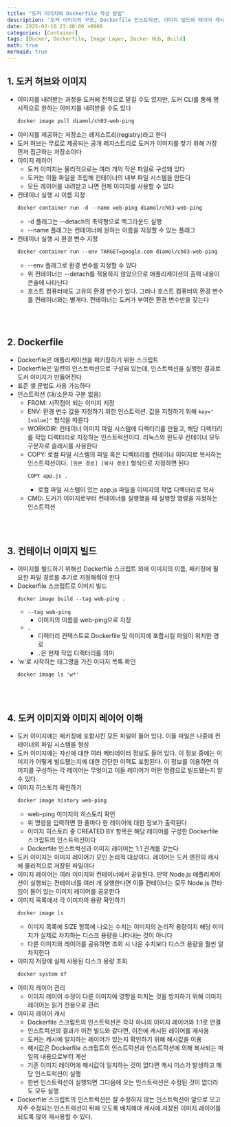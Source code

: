 ```yaml
---
title: "도커 이미지와 Dockerfile 작성 방법"
description: "도커 이미지의 구조, Dockerfile 인스트럭션, 이미지 빌드와 레이어 캐시 관리"
date: 2025-02-16 23:40:00 +0900
categories: [Container]
tags: [Docker, Dockerfile, Image Layer, Docker Hub, Build]
math: true
mermaid: true
---
```


## 1. 도커 허브와 이미지
- 이미지를 내려받는 과정을 도커에 전적으로 맡길 수도 있지만, 도커 CLI를 통해 명시적으로 원하는 이미지를 내려받을 수도 있다
  ```
  docker image pull diamol/ch03-web-ping
  ```
- 이미지를 제공하는 저장소는 레지스트리(registry)라고 한다
- 도커 허브는 무료로 제공되는 공개 레지스트리로 도커가 이미지를 찾기 위해 가장 먼저 접근하는 저장소이다
- 이미지 레이어
  - 도커 이미지는 물리적으로는 여러 개의 작은 파일로 구성돼 있다
  - 도커는 이들 파일을 조립해 컨테이너의 내부 파일 시스템을 만든다
  - 모든 레이어를 내려받고 나면 전체 이미지를 사용할 수 있다
- 컨테이너 실행 시 이름 지정
  ```
  docker container run -d --name web-ping diamol/ch03-web-ping
  ```
  - -d 플래그는 --detach의 축약형으로 백그라운드 실행
  - --name 플래그는 컨테이너에 원하는 이름을 지정할 수 있는 플래그
- 컨테이너 실행 시 환경 변수 지정
  ```
  docker container run --env TARGET=google.com diamol/ch03-web-ping
  ```
  - --env 플래그로 환경 변수를 지정할 수 있다
  - 위 컨테이너는 --detach를 적용하지 않았으므로 애플리케이션의 출력 내용이 콘솔에 나타난다
  - 호스트 컴퓨터에도 고유의 환경 변수가 있다. 그러나 호스트 컴퓨터의 환경 변수를 컨테이너와는 별개다. 컨테이너는 도커가 부여한 환경 변수만을 갖는다

<br>
<br>

## 2. Dockerfile
- Dockerfile은 애플리케이션을 패키징하기 위한 스크립트
- Dockerfile은 일련의 인스트럭션으로 구성돼 있는데, 인스트럭션을 실행한 결과로 도커 이미지가 만들어진다
- 표준 셸 문법도 사용 가능하다
- 인스트럭션 (대/소문자 구분 없음)
  - FROM: 시작점이 되는 이미지 지정
  - ENV: 환경 변수 값을 지정하기 위한 인스트럭션. 값을 지정하기 위해 `key="[value]"` 형식을 따른다
  - WORKDIR: 컨테이너 이미지 파일 시스템에 디렉터리를 만들고, 해당 디렉터리를 작업 디렉터리로 지정하는 인스트럭션이다. 리눅스와 윈도우 컨테이너 모두 구분자로 슬래시를 사용한다
  - COPY: 로컬 파일 시스템의 파일 혹은 디렉터리를 컨테이너 이미지로 복사하는 인스트럭션이다. `[원본 경로] [복사 경로]` 형식으로 지정하면 된다
    ```
    COPY app.js .
    ```
    - 로컬 파일 시스템이 있는 app.js 파일을 이미지의 작업 디렉터리로 복사
  - CMD: 도커가 이미지로부터 컨테이너를 실행했을 때 실행할 명령을 지정하는 인스트럭션

<br>
<br>

## 3. 컨테이너 이미지 빌드
- 이미지를 빌드하기 위해선 Dockerfile 스크립트 외에 이미지의 이름, 패키징에 필요한 파일 경로를 추가로 지정해줘야 한다
- Dockerfile 스크립트로 이미지 빌드
  ```
  docker image build --tag web-ping .
  ```
  - `--tag web-ping`
    - 이미지의 이름을 web-ping으로 지정
  - `.`
    - 디렉터리 컨텍스트로 Dockerfile 및 이미지에 포함시킬 파일이 위치한 경로
    - `.`은 현재 작업 디렉터리를 의미
- 'w'로 시작하는 태그명을 가진 이미지 목록 확인
  ```
  docker image ls 'w*'
  ```

<br>
<br>

## 4. 도커 이미지와 이미지 레이어 이해
- 도커 이미지에는 패키징에 포함시킨 모든 파일이 들어 있다. 이들 파일은 나중에 컨테이너의 파일 시스템을 형성
- 도커 이미지에는 자신에 대한 여러 메타데이터 정보도 들어 있다. 이 정보 중에는 이미지가 어떻게 빌드됐는지에 대한 간단한 이력도 포함된다. 이 정보를 이용하면 이미지를 구성하는 각 레이어는 무엇이고 이들 레이어가 어떤 명령으로 빌드됐는지 알 수 있다.
- 이미지 히스토리 확인하기
  ```
  docker image history web-ping
  ```
  - web-ping 이미지의 히스토리 확인
  - 위 명령을 입력하면 한 줄마다 한 레이어에 대한 정보가 출력된다
  - 이미지 히스토리 중 CREATED BY 항목은 해당 레이어를 구성한 Dockerfile 스크립트의 인스트럭션이다
  - Dockerfile 인스트럭션과 이미지 레이어는 1:1 관계를 갖는다
- 도커 이미지는 이미지 레이어가 모인 논리적 대상이다. 레이어는 도커 엔진의 캐시에 물리적으로 저장된 파일이다
- 이미지 레이어는 여러 이미지와 컨테이너에서 공유된다. 만약 Node.js 애플리케이션이 실행되는 컨테이너를 여러 개 실행한다면 이들 컨테이너는 모두 Node.js 런타임이 들어 있는 이미지 레이어를 공유한다
- 이미지 목록에서 각 이미지의 용량 확인하기
  ```
  docker image ls
  ```
  - 이미지 목록에 SIZE 항목에 나오는 수치는 이미지의 논리적 용량이지 해당 이미지가 실제로 차지하는 디스크 용량을 나타내는 것이 아니다
  - 다른 이미지와 레이어를 공유하면 조회 시 나온 수치보다 디스크 용량을 훨씬 덜 차지한다
- 이미지 저장에 실제 사용된 디스크 용량 조회
  ```
  docker system df
  ```
- 이미지 레이어 관리
  - 이미지 레이어 수정이 다른 이미지에 영향을 미치는 것을 방지하기 위해 이미지 레이어는 읽기 전용으로 관리
- 이미지 레이어 캐시
  - Dockerfile 스크립트의 인스트럭션은 각각 하나의 이미지 레이어와 1:1로 연결
  - 인스트럭션의 결과가 이전 빌드와 같다면, 이전에 캐시된 레이어를 재사용
  - 도커는 캐시에 일치하는 레이어가 있는지 확인하기 위해 해시값을 이용
  - 해시값은 Dockerfile 스크립트의 인스트럭션과 인스트럭션에 의해 복사되는 파일의 내용으로부터 계산
  - 기존 이미지 레이어에 해시값이 일치하는 것이 없다면 캐시 미스가 발생하고 해당 인스트럭션이 실행
  - 한번 인스트럭션이 실행되면 그다음에 오는 인스트럭션은 수정된 것이 없더라도 모두 실행
- Dockerfile 스크립트의 인스트럭션은 잘 수정하지 않는 인스트럭션이 앞으로 오고 자주 수정되는 인스트럭션이 뒤에 오도록 배치해야 캐시에 저장된 이미지 레이어를 되도록 많이 재사용할 수 있다.